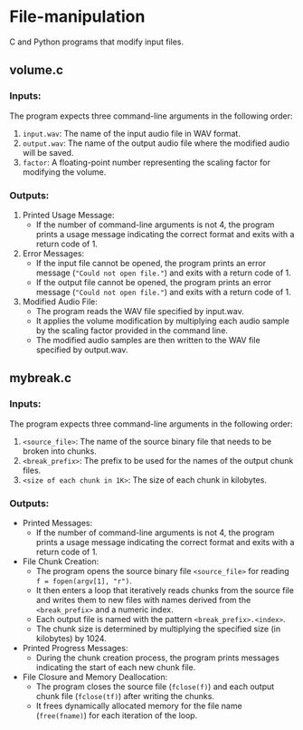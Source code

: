 # File-manipulation
C and Python programs that modify input files.

## volume.c
###  Inputs:
The program expects three command-line arguments in the following order:
   1. ```input.wav```: The name of the input audio file in WAV format.
   2. ```output.wav```: The name of the output audio file where the modified audio will be saved.
   3. ```factor```: A floating-point number representing the scaling factor for modifying the volume.
###  Outputs:
1. Printed Usage Message:
   - If the number of command-line arguments is not 4, the program prints a usage message indicating the correct format and exits with a return code of 1.
2. Error Messages:
   - If the input file cannot be opened, the program prints an error message (```"Could not open file."```) and exits with a return code of 1.
   - If the output file cannot be opened, the program prints an error message (```"Could not open file."```) and exits with a return code of 1.
3. Modified Audio File:
   - The program reads the WAV file specified by input.wav.
   - It applies the volume modification by multiplying each audio sample by the scaling factor provided in the command line.
   - The modified audio samples are then written to the WAV file specified by output.wav.

## mybreak.c
### Inputs:
The program expects three command-line arguments in the following order:
   1. ```<source_file>```: The name of the source binary file that needs to be broken into chunks.
   2. ```<break_prefix>```: The prefix to be used for the names of the output chunk files.
   3. ```<size of each chunk in 1K>```: The size of each chunk in kilobytes.

### Outputs:
- Printed Messages:
   - If the number of command-line arguments is not 4, the program prints a usage message indicating the correct format and exits with a    return code of 1.
- File Chunk Creation:
   - The program opens the source binary file ```<source_file>``` for reading ```f = fopen(argv[1], "r")```.
   - It then enters a loop that iteratively reads chunks from the source file and writes them to new files with names derived from the       ```<break_prefix>``` and a numeric index.
   - Each output file is named with the pattern ```<break_prefix>.<index>```.
   - The chunk size is determined by multiplying the specified size (in kilobytes) by 1024.
- Printed Progress Messages:
   - During the chunk creation process, the program prints messages indicating the start of each new chunk file.
- File Closure and Memory Deallocation:
   - The program closes the source file (```fclose(f)```) and each output chunk file (```fclose(tf)```) after writing the chunks.
   - It frees dynamically allocated memory for the file name (```free(fname)```) for each iteration of the loop.

